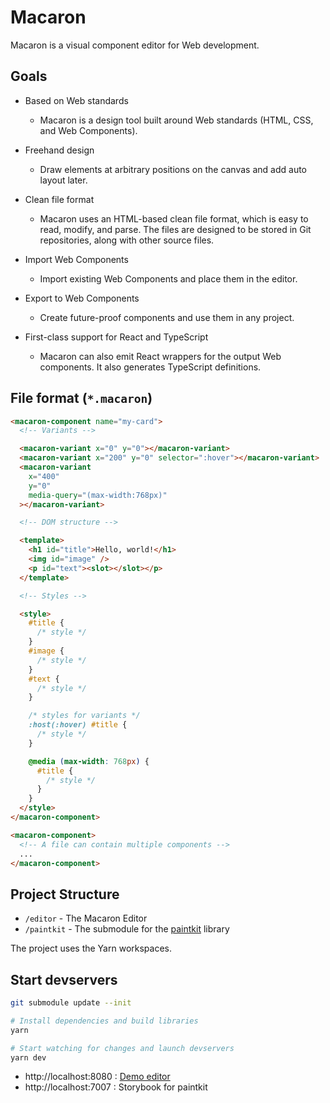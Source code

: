# Macaron

Macaron is a visual component editor for Web development.

## Goals

- Based on Web standards
  - Macaron is a design tool built around Web standards (HTML, CSS, and Web Components).
- Freehand design
  - Draw elements at arbitrary positions on the canvas and add auto layout later.
- Clean file format
  - Macaron uses an HTML-based clean file format, which is easy to read, modify, and parse.
    The files are designed to be stored in Git repositories, along with other source files.
- Import Web Components
  - Import existing Web Components and place them in the editor.
- Export to Web Components
  - Create future-proof components and use them in any project.
- First-class support for React and TypeScript

  - Macaron can also emit React wrappers for the output Web components. It also generates TypeScript definitions.

## File format (`*.macaron`)

```html
<macaron-component name="my-card">
  <!-- Variants -->

  <macaron-variant x="0" y="0"></macaron-variant>
  <macaron-variant x="200" y="0" selector=":hover"></macaron-variant>
  <macaron-variant
    x="400"
    y="0"
    media-query="(max-width:768px)"
  ></macaron-variant>

  <!-- DOM structure -->

  <template>
    <h1 id="title">Hello, world!</h1>
    <img id="image" />
    <p id="text"><slot></slot></p>
  </template>

  <!-- Styles -->

  <style>
    #title {
      /* style */
    }
    #image {
      /* style */
    }
    #text {
      /* style */
    }

    /* styles for variants */
    :host(:hover) #title {
      /* style */
    }

    @media (max-width: 768px) {
      #title {
        /* style */
      }
    }
  </style>
</macaron-component>

<macaron-component>
  <!-- A file can contain multiple components -->
  ...
</macaron-component>
```

## Project Structure

- `/editor` - The Macaron Editor
- `/paintkit` - The submodule for the [paintkit](https://github.com/seanchas116/paintkit) library

The project uses the Yarn workspaces.

## Start devservers

```bash
git submodule update --init

# Install dependencies and build libraries
yarn

# Start watching for changes and launch devservers
yarn dev
```

- http://localhost:8080 : [Demo editor](/editor/src/index.tsx)
- http://localhost:7007 : Storybook for paintkit
